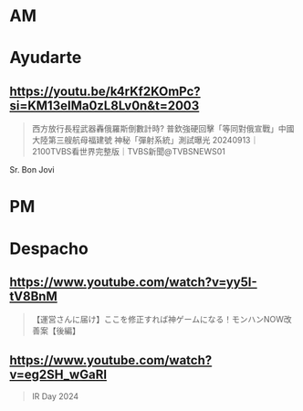 # AM
# Ayudarte

## https://youtu.be/k4rKf2KOmPc?si=KM13eIMa0zL8Lv0n&t=2003

> 西方放行長程武器轟俄羅斯倒數計時? 普欽強硬回擊「等同對俄宣戰」中國大陸第三艘航母福建號 神秘「彈射系統」測試曝光 20240913｜2100TVBS看世界完整版｜TVBS新聞‪@TVBSNEWS01‬

Sr. Bon Jovi

# PM
# Despacho

## https://www.youtube.com/watch?v=yy5I-tV8BnM

> 【運営さんに届け】ここを修正すれば神ゲームになる！モンハンNOW改善案【後編】

## https://www.youtube.com/watch?v=eg2SH_wGaRI

> IR Day 2024 
